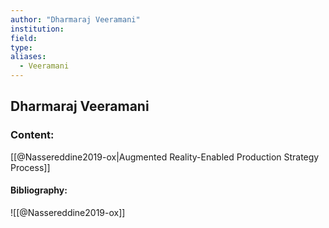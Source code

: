```yaml
---
author: "Dharmaraj Veeramani"
institution:
field:
type:
aliases:
  - Veeramani
---
```


## Dharmaraj Veeramani

### Content:
[[@Nassereddine2019-ox|Augmented Reality-Enabled Production Strategy Process]]

#### Bibliography:

![[@Nassereddine2019-ox]]